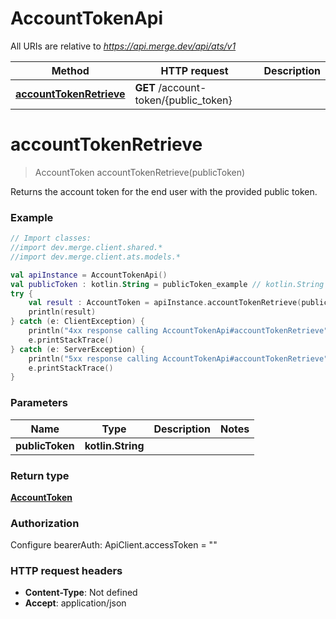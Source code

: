 # AccountTokenApi

All URIs are relative to *https://api.merge.dev/api/ats/v1*

Method | HTTP request | Description
------------- | ------------- | -------------
[**accountTokenRetrieve**](AccountTokenApi.md#accountTokenRetrieve) | **GET** /account-token/{public_token} | 


<a name="accountTokenRetrieve"></a>
# **accountTokenRetrieve**
> AccountToken accountTokenRetrieve(publicToken)



Returns the account token for the end user with the provided public token.

### Example
```kotlin
// Import classes:
//import dev.merge.client.shared.*
//import dev.merge.client.ats.models.*

val apiInstance = AccountTokenApi()
val publicToken : kotlin.String = publicToken_example // kotlin.String | 
try {
    val result : AccountToken = apiInstance.accountTokenRetrieve(publicToken)
    println(result)
} catch (e: ClientException) {
    println("4xx response calling AccountTokenApi#accountTokenRetrieve")
    e.printStackTrace()
} catch (e: ServerException) {
    println("5xx response calling AccountTokenApi#accountTokenRetrieve")
    e.printStackTrace()
}
```

### Parameters

Name | Type | Description  | Notes
------------- | ------------- | ------------- | -------------
 **publicToken** | **kotlin.String**|  |

### Return type

[**AccountToken**](AccountToken.md)

### Authorization


Configure bearerAuth:
    ApiClient.accessToken = ""

### HTTP request headers

 - **Content-Type**: Not defined
 - **Accept**: application/json

